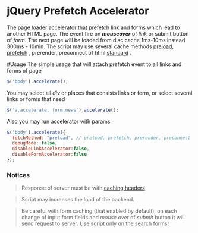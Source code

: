 # jQuery Prefetch Accelerator
The page loader accelerator that prefetch link and forms which lead to another HTML page. The event fire on **_mouseover_** of _link_ or submit button of _form_.
The next page will be loaded from disc cache 1ms-10ms instead 300ms - 10min. The script may use several cache methods [preload, prefetch](https://medium.com/reloading/preload-prefetch-and-priorities-in-chrome-776165961bbf) , prerender, preconnect of html
[standard](https://www.w3.org/TR/resource-hints/) .

#Usage
The simple usage that will attach prefetch event to all links and forms of page
```js
$('body').accelerate();
```
You may select all _div_ or places that consists links or form, or select several links or forms that need
```js
$('a.accelerate, form.news').accelerate();
``` 
Also you may run accelerator with params
```js
$('body').accelerate({
  fetchMethod: "preload", // preload, prefetch, prerender, preconnect  see https://medium.com/reloading/preload-prefetch-and-priorities-in-chrome-776165961bbf
  debugMode: false,
  disableLinkAccelerator:false,
  disableFormAccelerator:false
});
```

### Notices ###
> Response of server must be with [caching headers](https://developer.mozilla.org/en-US/docs/Web/HTTP/Caching)

> Script may  increases the load of the backend.

> Be careful with form caching (that enabled by default), on each change of input form fields and _mouse over_ of _submit_
button it will send request to server. Use script only on the search forms!

